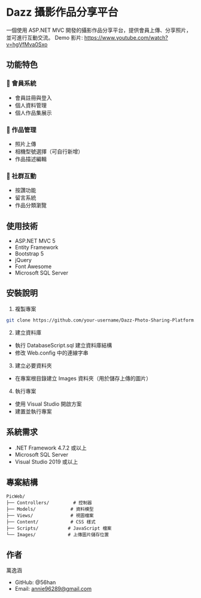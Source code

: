 ﻿# Dazz 攝影作品分享平台

一個使用 ASP.NET MVC 開發的攝影作品分享平台，提供會員上傳、分享照片，並可進行互動交流。
Demo 影片: https://www.youtube.com/watch?v=hgVfMva0Sxo

## 功能特色

### 🔐 會員系統
- 會員註冊與登入
- 個人資料管理
- 個人作品集展示

### 📸 作品管理
- 照片上傳
- 相機型號選擇（可自行新增）
- 作品描述編輯

### 🤝 社群互動
- 按讚功能
- 留言系統
- 作品分類瀏覽

## 使用技術

- ASP.NET MVC 5
- Entity Framework
- Bootstrap 5
- jQuery
- Font Awesome
- Microsoft SQL Server

## 安裝說明

1. 複製專案
```bash
git clone https://github.com/your-username/Dazz-Photo-Sharing-Platform.git
```

2. 建立資料庫
- 執行 DatabaseScript.sql 建立資料庫結構
- 修改 Web.config 中的連線字串

3. 建立必要資料夾
- 在專案根目錄建立 Images 資料夾（用於儲存上傳的圖片）

4. 執行專案
- 使用 Visual Studio 開啟方案
- 建置並執行專案

## 系統需求
- .NET Framework 4.7.2 或以上
- Microsoft SQL Server
- Visual Studio 2019 或以上

## 專案結構
```
PicWeb/
├── Controllers/         # 控制器
├── Models/             # 資料模型
├── Views/              # 視圖檔案
├── Content/            # CSS 樣式
├── Scripts/           # JavaScript 檔案
└── Images/            # 上傳圖片儲存位置
```

## 作者
萬逸涵

- GitHub: @56han
- Email: annie96289@gmail.com
